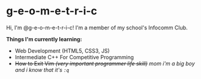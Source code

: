 # g-e-o-m-e-t-r-i-c
Hi, I'm @g-e-o-m-e-t-r-i-c! I'm a member of my school's Infocomm Club.

__Things I'm currently learning:__
- Web Development (HTML5, CSS3, JS)
- Intermediate C++ For Competitive Programming 
- ~~How to Exit Vim *(very important programmer life skill)*~~ _mom i'm a big boy and i know that it's `:q`_
